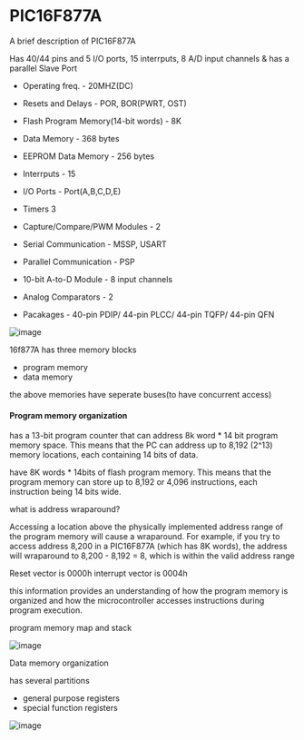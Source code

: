 
# PIC16F877A

A brief description of PIC16F877A

Has 40/44 pins and 5 I/O ports, 15 interrputs, 8 A/D input channels & has a parallel Slave Port 

* Operating freq. - 20MHZ(DC)

* Resets and Delays - POR, BOR(PWRT, OST)

* Flash Program Memory(14-bit words) - 8K

* Data Memory - 368 bytes

* EEPROM Data Memory - 256 bytes

* Interrputs - 15

* I/O Ports - Port(A,B,C,D,E)

* Timers 3

* Capture/Compare/PWM Modules - 2
 
* Serial Communication - MSSP, USART

* Parallel Communication - PSP

* 10-bit A-to-D Module - 8 input channels

* Analog Comparators - 2

* Pacakages - 40-pin PDIP/ 44-pin PLCC/ 44-pin TQFP/ 44-pin QFN


![image](https://github.com/harin44/PIC16F877A_Simplified/assets/94885392/c2a48127-bbd9-42b4-bd0d-1ec30d7a968d)

16f877A has three memory blocks
    
* program memory
* data memory

the above memories have seperate buses(to have concurrent access)

#### Program memory organization

has a 13-bit program counter that can address 8k word * 14 bit program memory space. This means that the PC can address up to 8,192 (2^13) memory locations, each containing 14 bits of data.

have 8K words * 14bits of flash program memory. This means that the program memory can store up to 8,192 or 4,096 instructions, each instruction being 14 bits wide.

what is address wraparound?

Accessing a location above the physically implemented address range of the program memory will cause a wraparound. For example, if you try to access address 8,200 in a PIC16F877A (which has 8K words), the address will wraparound to 8,200 - 8,192 = 8, which is within the valid address range

Reset vector is 0000h
interrupt vector is 0004h

 this information provides an understanding of how the program memory is organized and how the microcontroller accesses instructions during program execution.


program memory map and stack

![image](https://github.com/harin44/PIC16F877A_Simplified/assets/94885392/939cb061-647f-4f25-9978-5e3420429447)


Data memory organization

has several partitions 

* general purpose registers
* special function registers


![image](https://github.com/harin44/PIC16F877A_Simplified/assets/94885392/31cbccc9-9f4a-43c0-bd48-b83e8371114e)


